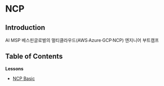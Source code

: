 # NCP

## Introduction
AI MSP 베스핀글로벌의 멀티클라우드(AWS·Azure·GCP·NCP) 엔지니어 부트캠프 

## Table of Contents

**Lessons**

- [NCP Basic](https://www.notion.so/NCP-2785cf967b1b80d8a72cf492fa850e6c?source=copy_link)